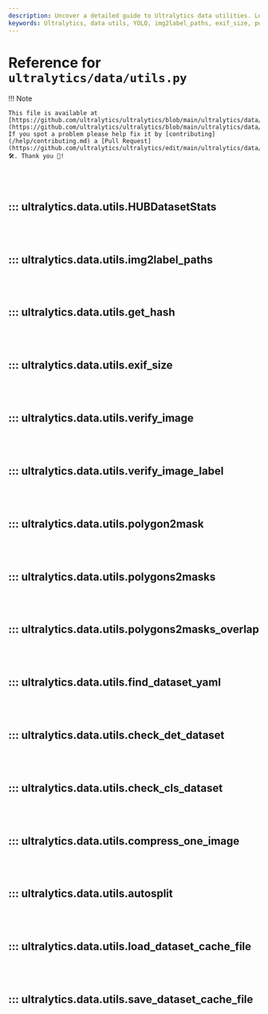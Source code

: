 ```yaml
---
description: Uncover a detailed guide to Ultralytics data utilities. Learn functions from img2label_paths to autosplit, all boosting your YOLO model’s efficiency.
keywords: Ultralytics, data utils, YOLO, img2label_paths, exif_size, polygon2mask, polygons2masks_overlap, check_cls_dataset, delete_dsstore, autosplit
---
```


# Reference for `ultralytics/data/utils.py`

!!! Note

    This file is available at [https://github.com/ultralytics/ultralytics/blob/main/ultralytics/data/utils.py](https://github.com/ultralytics/ultralytics/blob/main/ultralytics/data/utils.py). If you spot a problem please help fix it by [contributing](/help/contributing.md) a [Pull Request](https://github.com/ultralytics/ultralytics/edit/main/ultralytics/data/utils.py) 🛠️. Thank you 🙏!

<br><br>

## ::: ultralytics.data.utils.HUBDatasetStats

<br><br>

## ::: ultralytics.data.utils.img2label_paths

<br><br>

## ::: ultralytics.data.utils.get_hash

<br><br>

## ::: ultralytics.data.utils.exif_size

<br><br>

## ::: ultralytics.data.utils.verify_image

<br><br>

## ::: ultralytics.data.utils.verify_image_label

<br><br>

## ::: ultralytics.data.utils.polygon2mask

<br><br>

## ::: ultralytics.data.utils.polygons2masks

<br><br>

## ::: ultralytics.data.utils.polygons2masks_overlap

<br><br>

## ::: ultralytics.data.utils.find_dataset_yaml

<br><br>

## ::: ultralytics.data.utils.check_det_dataset

<br><br>

## ::: ultralytics.data.utils.check_cls_dataset

<br><br>

## ::: ultralytics.data.utils.compress_one_image

<br><br>

## ::: ultralytics.data.utils.autosplit

<br><br>

## ::: ultralytics.data.utils.load_dataset_cache_file

<br><br>

## ::: ultralytics.data.utils.save_dataset_cache_file

<br><br>
